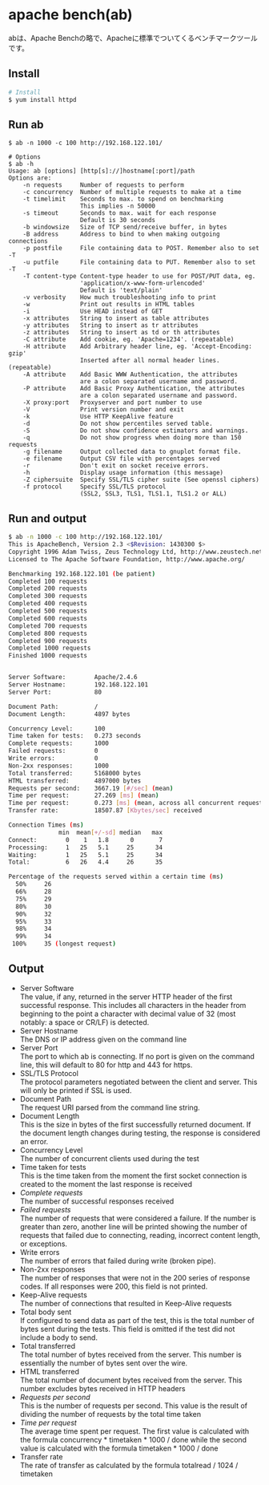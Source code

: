 # apache bench(ab)

abは、Apache Benchの略で、Apacheに標準でついてくるベンチマークツールです。

## Install
``` bash
# Install
$ yum install httpd
```

## Run ab
```
$ ab -n 1000 -c 100 http://192.168.122.101/

# Options
$ ab -h
Usage: ab [options] [http[s]://]hostname[:port]/path
Options are:
    -n requests     Number of requests to perform
    -c concurrency  Number of multiple requests to make at a time
    -t timelimit    Seconds to max. to spend on benchmarking
                    This implies -n 50000
    -s timeout      Seconds to max. wait for each response
                    Default is 30 seconds
    -b windowsize   Size of TCP send/receive buffer, in bytes
    -B address      Address to bind to when making outgoing connections
    -p postfile     File containing data to POST. Remember also to set -T
    -u putfile      File containing data to PUT. Remember also to set -T
    -T content-type Content-type header to use for POST/PUT data, eg.
                    'application/x-www-form-urlencoded'
                    Default is 'text/plain'
    -v verbosity    How much troubleshooting info to print
    -w              Print out results in HTML tables
    -i              Use HEAD instead of GET
    -x attributes   String to insert as table attributes
    -y attributes   String to insert as tr attributes
    -z attributes   String to insert as td or th attributes
    -C attribute    Add cookie, eg. 'Apache=1234'. (repeatable)
    -H attribute    Add Arbitrary header line, eg. 'Accept-Encoding: gzip'
                    Inserted after all normal header lines. (repeatable)
    -A attribute    Add Basic WWW Authentication, the attributes
                    are a colon separated username and password.
    -P attribute    Add Basic Proxy Authentication, the attributes
                    are a colon separated username and password.
    -X proxy:port   Proxyserver and port number to use
    -V              Print version number and exit
    -k              Use HTTP KeepAlive feature
    -d              Do not show percentiles served table.
    -S              Do not show confidence estimators and warnings.
    -q              Do not show progress when doing more than 150 requests
    -g filename     Output collected data to gnuplot format file.
    -e filename     Output CSV file with percentages served
    -r              Don't exit on socket receive errors.
    -h              Display usage information (this message)
    -Z ciphersuite  Specify SSL/TLS cipher suite (See openssl ciphers)
    -f protocol     Specify SSL/TLS protocol
                    (SSL2, SSL3, TLS1, TLS1.1, TLS1.2 or ALL)
```

## Run and output
``` bash
$ ab -n 1000 -c 100 http://192.168.122.101/
This is ApacheBench, Version 2.3 <$Revision: 1430300 $>
Copyright 1996 Adam Twiss, Zeus Technology Ltd, http://www.zeustech.net/
Licensed to The Apache Software Foundation, http://www.apache.org/

Benchmarking 192.168.122.101 (be patient)
Completed 100 requests
Completed 200 requests
Completed 300 requests
Completed 400 requests
Completed 500 requests
Completed 600 requests
Completed 700 requests
Completed 800 requests
Completed 900 requests
Completed 1000 requests
Finished 1000 requests


Server Software:        Apache/2.4.6
Server Hostname:        192.168.122.101
Server Port:            80

Document Path:          /
Document Length:        4897 bytes

Concurrency Level:      100
Time taken for tests:   0.273 seconds
Complete requests:      1000
Failed requests:        0
Write errors:           0
Non-2xx responses:      1000
Total transferred:      5168000 bytes
HTML transferred:       4897000 bytes
Requests per second:    3667.19 [#/sec] (mean)
Time per request:       27.269 [ms] (mean)
Time per request:       0.273 [ms] (mean, across all concurrent requests)
Transfer rate:          18507.87 [Kbytes/sec] received

Connection Times (ms)
              min  mean[+/-sd] median   max
Connect:        0    1   1.8      0       7
Processing:     1   25   5.1     25      34
Waiting:        1   25   5.1     25      34
Total:          6   26   4.4     26      35

Percentage of the requests served within a certain time (ms)
  50%     26
  66%     28
  75%     29
  80%     30
  90%     32
  95%     33
  98%     34
  99%     34
 100%     35 (longest request)
```

## Output
* Server Software  
    The value, if any, returned in the server HTTP header of the first successful response. This includes
    all  characters  in the header from beginning to the point a character with decimal value of 32 (most
    notably: a space or CR/LF) is detected.
* Server Hostname  
    The DNS or IP address given on the command line
* Server Port  
    The port to which ab is connecting. If no port is given on the command line, this will default to  80
    for http and 443 for https.
* SSL/TLS Protocol  
    The protocol parameters negotiated between the client and server. This will only be printed if SSL is
    used.
* Document Path  
    The request URI parsed from the command line string.
* Document Length  
    This is the size in bytes of the first successfully returned document. If the document length changes
    during testing, the response is considered an error.
* Concurrency Level  
    The number of concurrent clients used during the test
* Time taken for tests  
    This  is the time taken from the moment the first socket connection is created to the moment the last
    response is received
* _Complete requests_  
    The number of successful responses received
* _Failed requests_  
    The number of requests that were considered a failure. If the number is greater  than  zero,  another
    line will be printed showing the number of requests that failed due to connecting, reading, incorrect
    content length, or exceptions.
* Write errors  
    The number of errors that failed during write (broken pipe).
* Non-2xx responses  
    The number of responses that were not in the 200 series of response codes. If all responses were 200,
    this field is not printed.
* Keep-Alive requests  
    The number of connections that resulted in Keep-Alive requests
* Total body sent  
    If  configured  to  send  data as part of the test, this is the total number of bytes sent during the
    tests. This field is omitted if the test did not include a body to send.
* Total transferred  
    The total number of bytes received from the server. This number is essentially the  number  of  bytes
    sent over the wire.
* HTML transferred  
    The  total  number of document bytes received from the server. This number excludes bytes received in
    HTTP headers
* _Requests per second_  
    This is the number of requests per second. This value  is  the  result  of  dividing  the  number  of
    requests by the total time taken
* _Time per request_  
    The  average  time  spent  per  request. The first value is calculated with the formula concurrency *
    timetaken * 1000 / done while the second value is calculated with the formula timetaken * 1000 / done
* Transfer rate  
    The rate of transfer as calculated by the formula totalread / 1024 / timetaken
